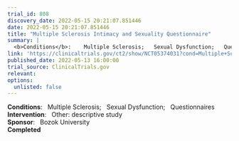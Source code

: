 ```yaml
---
trial_id: 808
discovery_date: 2022-05-15 20:21:07.851446
date: 2022-05-15 20:21:07.851446
title: "Multiple Sclerosis Intimacy and Sexuality Questionnaire"
summary: |
  <b>Conditions</b>:    Multiple Sclerosis;   Sexual Dysfunction;   Questionnaires<br /><b>Intervention</b>:    Other: descriptive study<br /><b>Sponsor</b>:    Bozok University<br /><b>Completed</b>
link: 'https://clinicaltrials.gov/ct2/show/NCT05374031?cond=Multiple+Sclerosis&sfpd_d=14&sel_rss=new14'
published_date: 2022-05-13 16:00:00
trial_source: ClinicalTrials.gov
relevant: 
options:
  unlisted: false
---
```

<b>Conditions</b>:    Multiple Sclerosis;   Sexual Dysfunction;   Questionnaires<br /><b>Intervention</b>:    Other: descriptive study<br /><b>Sponsor</b>:    Bozok University<br /><b>Completed</b>